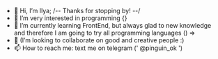 - 👋 Hi, I’m Ilya;
/-- Thanks for stopping by! --/
- 👀 I’m very interested in programming {}
- 🌱 I’m currently learning FrontEnd, but always glad to new knowledge and therefore I am going to try all programming languages () =>
- 💞️ (I’m looking to collaborate on good and creative people :)
- 📫 How to reach me: text me on telegram (' @pinguin_ok ')

<!---
Pinguinok/Pinguinok is a ✨ special ✨ repository because its `README.md` (this file) appears on your GitHub profile.
You can click the Preview link to take a look at your changes.
--->
